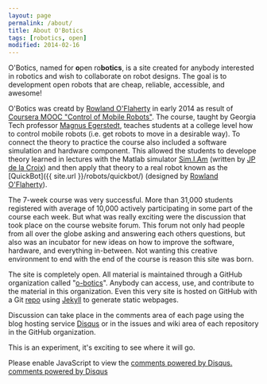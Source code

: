 ```yaml
---
layout: page
permalink: /about/
title: About O'Botics
tags: [robotics, open]
modified: 2014-02-16
---
```


O'Botics, named for **o**pen ro**botics**, is a site created for anybody interested in robotics and wish to collaborate on robot designs. The goal is to development open robots that are cheap, reliable, accessible, and awesome!

O'Botics was creatd by [Rowland O'Flaherty](rowlandoflaherty.com) in early 2014 as result of [Coursera MOOC "Control of Mobile Robots"](https://www.coursera.org/course/conrob). The course, taught by Georgia Tech professor [Magnus Egerstedt](http://users.ece.gatech.edu/~magnus/),  teaches students at a college level how to control mobile robots (i.e. get robots to move in a desirable way). To connect the theory to practice the course also included a software simulation and hardware component. This allowed the students to develope theory learned in lectures with the Matlab simulator [Sim.I.Am](http://jdelacroix.github.io/simiam/) (written by [JP de la Croix](http://jpdelacroix.com/)) and then apply that theory to a real robot known as the [QuickBot]({{ site.url }}/robots/quickbot/) (designed by [Rowland O'Flaherty](rowlandoflaherty.com)).

The 7-week course was very successful. More than 31,000 students registered with average of 10,000 actively participating in some part of the course each week. But what was really exciting were the discussion that took place on the course website forum. This forum not only had people from all over the globe asking and answering each others questions, but also was an incubator for new ideas on how to improve the software, hardware, and everything in-between. Not wanting this creative environment to end with the end of the course is reason this site was born.

The site is completely open. All material is maintained through a GitHub organization called "[o-botics](https://github.com/o-botics)". Anybody can access, use, and contribute to the material in this organization. Even this very site is hosted on GitHub with a Git [repo](https://github.com/o-botics/o-botics.github.io) using [Jekyll](http://jekyllrb.com/) to generate static webpages.

Discussion can take place in the comments area of each page using the blog hosting service [Disqus](http://disqus.com/) or in the issues and wiki area of each repository in the GitHub organization.

This is an experiment, it's exciting to see where it will go.

<div id="disqus_thread"></div>
<script type="text/javascript">
    /* * * CONFIGURATION VARIABLES: EDIT BEFORE PASTING INTO YOUR WEBPAGE * * */
    // var disqus_shortname = 'testing-o-botics'; // required: replace example with your forum shortname
    {% if site.url == "http://o-botics.org" %}
      var disqus_shortname = 'o-botics'; // required: replace example with your forum shortname
    {% endif %}

    /* * * DON'T EDIT BELOW THIS LINE * * */
    (function() {
        var dsq = document.createElement('script'); dsq.type = 'text/javascript'; dsq.async = true;
        dsq.src = '//' + disqus_shortname + '.disqus.com/embed.js';
        (document.getElementsByTagName('head')[0] || document.getElementsByTagName('body')[0]).appendChild(dsq);
    })();
</script>
<noscript>Please enable JavaScript to view the <a href="http://disqus.com/?ref_noscript">comments powered by Disqus.</a></noscript>
<a href="http://disqus.com" class="dsq-brlink">comments powered by <span class="logo-disqus">Disqus</span></a>
